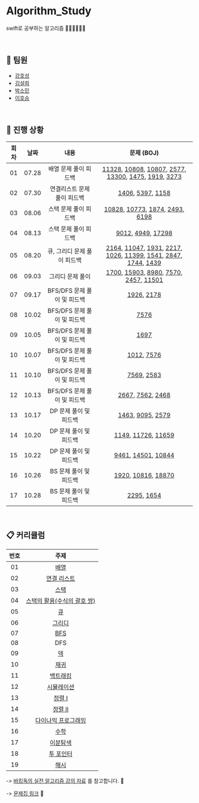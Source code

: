 # Algorithm_Study
swift로 공부하는 알고리즘 👩🏻‍💻🧑🏻‍💻

<br/>

## 🤝 팀원
+ [강호성](https://github.com/camosss)
+ [김설희](https://github.com/seolhee2750)
+ [박소민](https://github.com/Somin-DS)
+ [이호승](https://github.com/urijan44)

<br/>

## 🐾 진행 상황

| 회차 | 날짜 | 내용 | 문제 (BOJ) |
| :--: | :--: | :--: | :--: |
| 01 | 07.28 | 배열 문제 풀이 피드백 | [11328](https://www.acmicpc.net/problem/11328), [10808](https://www.acmicpc.net/problem/10808), [10807](https://www.acmicpc.net/problem/10807), [2577](https://www.acmicpc.net/problem/2577), [13300](https://www.acmicpc.net/problem/13300), [1475](https://www.acmicpc.net/problem/1475), [1919](https://www.acmicpc.net/problem/1919), [3273](https://www.acmicpc.net/problem/3273) |
| 02 | 07.30 | 연결리스트 문제 풀이 피드백 | [1406](https://www.acmicpc.net/problem/1406), [5397](https://www.acmicpc.net/problem/5397), [1158](https://www.acmicpc.net/problem/1158) |
| 03 | 08.06 | 스택 문제 풀이 피드백 | [10828](https://www.acmicpc.net/problem/10828), [10773](https://www.acmicpc.net/problem/10773), [1874](https://www.acmicpc.net/problem/1874), [2493](https://www.acmicpc.net/problem/2493), [6198](https://www.acmicpc.net/problem/6198) |
| 04 | 08.13 | 스택 문제 풀이 피드백 | [9012](https://www.acmicpc.net/problem/9012), [4949](https://www.acmicpc.net/problem/4949), [17298](https://www.acmicpc.net/problem/17298) |
| 05 | 08.20 | 큐, 그리디 문제 풀이 피드백 | [2164](https://www.acmicpc.net/problem/2164), [11047](https://www.acmicpc.net/problem/11047), [1931](https://www.acmicpc.net/problem/1931), [2217](https://www.acmicpc.net/problem/2217), [1026](https://www.acmicpc.net/problem/1026), [11399](https://www.acmicpc.net/problem/11399), [1541](https://www.acmicpc.net/problem/1541), [2847](https://www.acmicpc.net/problem/2847), [1744](https://www.acmicpc.net/problem/1744), [1439](https://www.acmicpc.net/problem/1439) |
| 06 | 09.03 | 그리디 문제 풀이 | [1700](https://www.acmicpc.net/problem/1700), [15903](https://www.acmicpc.net/problem/15903), [8980](https://www.acmicpc.net/problem/8980), [7570](https://www.acmicpc.net/problem/7570), [2457](https://www.acmicpc.net/problem/2457), [11501](https://www.acmicpc.net/problem/11501) |
| 07 | 09.17 | BFS/DFS 문제 풀이 및 피드백 | [1926](https://www.acmicpc.net/problem/1926), [2178](https://www.acmicpc.net/problem/2178) |
| 08 | 10.02 | BFS/DFS 문제 풀이 및 피드백 | [7576](https://www.acmicpc.net/problem/7576) |
| 09 | 10.05 | BFS/DFS 문제 풀이 및 피드백 | [1697](https://www.acmicpc.net/problem/1697) |
| 10 | 10.07 | BFS/DFS 문제 풀이 및 피드백 | [1012](https://www.acmicpc.net/problem/1012), [7576](https://www.acmicpc.net/problem/7576) |
| 11 | 10.10 | BFS/DFS 문제 풀이 및 피드백 | [7569](https://www.acmicpc.net/problem/7569), [2583](https://www.acmicpc.net/problem/2583) |
| 12 | 10.13 | BFS/DFS 문제 풀이 및 피드백 | [2667](https://www.acmicpc.net/problem/2667), [7562](https://www.acmicpc.net/problem/7562), [2468](https://www.acmicpc.net/problem/2468) |
| 13 | 10.17 | DP 문제 풀이 및 피드백 | [1463](https://www.acmicpc.net/problem/1463), [9095](https://www.acmicpc.net/problem/9095), [2579](https://www.acmicpc.net/problem/2579) |
| 14 | 10.20 | DP 문제 풀이 및 피드백 | [1149](https://www.acmicpc.net/problem/1149), [11726](https://www.acmicpc.net/problem/11726), [11659](https://www.acmicpc.net/problem/11659) |
| 15 | 10.22 | DP 문제 풀이 및 피드백 | [9461](https://www.acmicpc.net/problem/9461), [14501](https://www.acmicpc.net/problem/14501), [10844](https://www.acmicpc.net/problem/10844) |
| 16 | 10.26 | BS 문제 풀이 및 피드백 | [1920](https://www.acmicpc.net/problem/1920), [10816](https://www.acmicpc.net/problem/10816), [18870](https://www.acmicpc.net/problem/18870) |
| 17 | 10.28 | BS 문제 풀이 및 피드백 | [2295](https://www.acmicpc.net/problem/2295), [1654](https://www.acmicpc.net/problem/1654) |

<br/>

## 📋 커리큘럼
| 번호 | 주제 |
| :--: | :--: |
| 01 | [배열](workbook/0x03.md) |
| 02 | [연결 리스트](workbook/0x04.md) |
| 03 | [스택](workbook/0x05.md) |
| 04 | [스택의 활용(수식의 괄호 쌍)](workbook/0x08.md) |
| 05 | [큐](workbook/0x06.md) |
| 06 | [그리디](workbook/0x11.md) |
| 07 | [BFS](workbook/0x09.md) |
| 08 | DFS |
| 09 | [덱](workbook/0x07.md) |
| 10 | [재귀](workbook/0x0B.md) |
| 11 | [백트래킹](workbook/0x0C.md) |
| 12 | [시뮬레이션](workbook/0x0D.md) |
| 13 | [정렬 I](workbook/0x0E.md) |
| 14 | [정렬 II](workbook/0x0F.md) |
| 15 | [다이나믹 프로그래밍](workbook/0x10.md) |
| 16 | [수학](workbook/0x12.md) |
| 17 | [이분탐색](workbook/0x13.md) |
| 18 | [투 포인터](workbook/0x14.md) |
| 19 | [해시](workbook/0x15.md) |

-> [바킹독의 실전 알고리즘 강의 자료](https://github.com/encrypted-def/basic-algo-lecture) 를 참고합니다. 📎

-> [문제집 링크](https://github.com/encrypted-def/basic-algo-lecture/blob/master/workbook.md) 📎
